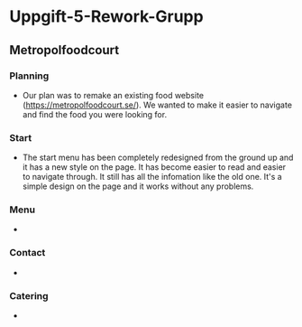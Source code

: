 # Uppgift-5-Rework-Grupp

## Metropolfoodcourt

### Planning
- Our plan was to remake an existing food website (https://metropolfoodcourt.se/). We wanted to make it easier to navigate and find the food you were looking for.

### Start
- The start menu has been completely redesigned from the ground up and it has a new style on the page. It has become easier to read and easier to navigate through. It still has all the infomation like the old one. It's a simple design on the page and it works without any problems.

### Menu
-

### Contact
-

### Catering
-



